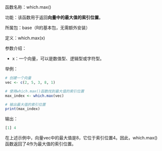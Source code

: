 函数名称：which.max()

功能：该函数用于返回**向量中的最大值的索引位置**。

所属包：base（R的基本包，无需额外安装）

定义：which.max(x)

参数介绍：
- x：一个向量，可以是数值型、逻辑型或字符型。

举例：
```R
# 创建一个向量
vec <- c(2, 5, 3, 8, 1)

# 使用which.max()函数找到最大值的索引位置
max_index <- which.max(vec)

# 输出最大值的索引位置
print(max_index)
```

输出：
```R
[1] 4
```
在上述示例中，向量vec中的最大值是8，它位于索引位置4。因此，which.max()函数返回了4作为最大值的索引位置。